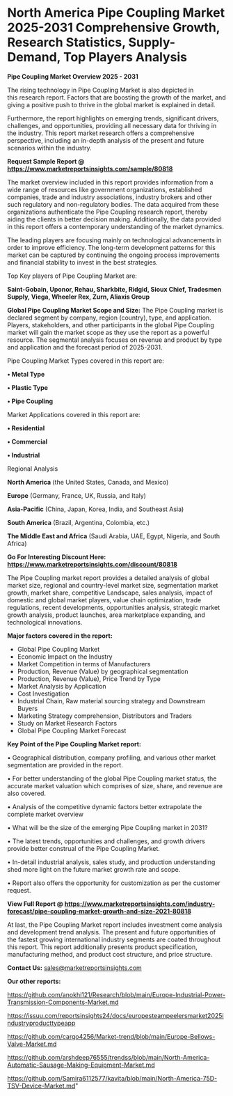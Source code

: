# North America Pipe Coupling Market 2025-2031 Comprehensive Growth, Research Statistics, Supply-Demand,  Top Players Analysis

<Strong> Pipe Coupling Market Overview 2025 - 2031</strong>

The rising technology in Pipe Coupling Market is also depicted in this research report. Factors that are boosting the growth of the market, and giving a positive push to thrive in the global market is explained in detail.

Furthermore, the report highlights on emerging trends, significant drivers, challenges, and opportunities, providing all necessary data for thriving in the industry. This report market research offers a comprehensive perspective, including an in-depth analysis of the present and future scenarios within the industry.

<strong>Request Sample Report @ <a href=https://www.marketreportsinsights.com/sample/80818>https://www.marketreportsinsights.com/sample/80818</a></strong>

The market overview included in this report provides information from a wide range of resources like government organizations, established companies, trade and industry associations, industry brokers and other such regulatory and non-regulatory bodies. The data acquired from these organizations authenticate the Pipe Coupling research report, thereby aiding the clients in better decision making. Additionally, the data provided in this report offers a contemporary understanding of the market dynamics.

The leading players are focusing mainly on technological advancements in order to improve efficiency. The long-term development patterns for this market can be captured by continuing the ongoing process improvements and financial stability to invest in the best strategies.

Top Key players of Pipe Coupling Market are:

<strong>Saint-Gobain, Uponor, Rehau, Sharkbite, Ridgid, Sioux Chief, Tradesmen Supply, Viega, Wheeler Rex, Zurn, Aliaxis Group</strong>

<strong><b>Global Pipe Coupling Market Scope and Size:</b></strong>
The Pipe Coupling market is declared segment by company, region (country), type, and application. Players, stakeholders, and other participants in the global Pipe Coupling market will gain the market scope as they use the report as a powerful resource. The segmental analysis focuses on revenue and product by type and application and the forecast period of 2025-2031.

Pipe Coupling Market Types covered in this report are:

<strong>• Metal Type

• Plastic Type

• Pipe Coupling</strong>

Market Applications covered in this report are:

<strong>• Residential

• Commercial

• Industrial</strong> 

Regional Analysis

<strong>North America</strong> (the United States, Canada, and Mexico)

<strong>Europe</strong> (Germany, France, UK, Russia, and Italy)

<strong>Asia-Pacific</strong> (China, Japan, Korea, India, and Southeast Asia)

<strong>South America</strong> (Brazil, Argentina, Colombia, etc.)

<strong>The Middle East and Africa</strong> (Saudi Arabia, UAE, Egypt, Nigeria, and South Africa)

<strong>Go For Interesting Discount Here: <a href=https://www.marketreportsinsights.com/discount/80818>https://www.marketreportsinsights.com/discount/80818</a></strong>

The Pipe Coupling market report provides a detailed analysis of global market size, regional and country-level market size, segmentation market growth, market share, competitive Landscape, sales analysis, impact of domestic and global market players, value chain optimization, trade regulations, recent developments, opportunities analysis, strategic market growth analysis, product launches, area marketplace expanding, and technological innovations.

<strong><b>Major factors covered in the report:</b></strong>
<ul>
  <li>Global Pipe Coupling Market </li>
  <li>Economic Impact on the Industry</li>
  <li>Market Competition in terms of Manufacturers</li>
  <li>Production, Revenue (Value) by geographical segmentation</li>
  <li>Production, Revenue (Value), Price Trend by Type</li>
  <li>Market Analysis by Application</li>
  <li>Cost Investigation</li>
  <li>Industrial Chain, Raw material sourcing strategy and Downstream Buyers</li>
  <li>Marketing Strategy comprehension, Distributors and Traders</li>
  <li>Study on Market Research Factors</li>
  <li>Global Pipe Coupling Market Forecast</li>
</ul>

<strong><b>Key Point of the Pipe Coupling Market report:</b></strong>

• Geographical distribution, company profiling, and various other market segmentation are provided in the report.

• For better understanding of the global Pipe Coupling market status, the accurate market valuation which comprises of size, share, and revenue are also covered.

• Analysis of the competitive dynamic factors better extrapolate the complete market overview

• What will be the size of the emerging Pipe Coupling market in 2031?

• The latest trends, opportunities and challenges, and growth drivers provide better construal of the Pipe Coupling Market.

• In-detail industrial analysis, sales study, and production understanding shed more light on the future market growth rate and scope.

• Report also offers the opportunity for customization as per the customer request.

<strong><b>View Full Report @ <a href=https://www.marketreportsinsights.com/industry-forecast/pipe-coupling-market-growth-and-size-2021-80818>https://www.marketreportsinsights.com/industry-forecast/pipe-coupling-market-growth-and-size-2021-80818</a></b></strong>


At last, the Pipe Coupling Market report includes investment come analysis and development trend analysis. The present and future opportunities of the fastest growing international industry segments are coated throughout this report. This report additionally presents product specification, manufacturing method, and product cost structure, and price structure.

<strong>Contact Us:</strong>
sales@marketreportsinsights.com

<strong>Our other reports:</strong>

<a href=https://github.com/anokhi121/Research/blob/main/Europe-Industrial-Power-Transmission-Components-Market.md>https://github.com/anokhi121/Research/blob/main/Europe-Industrial-Power-Transmission-Components-Market.md</a>

<a href=https://issuu.com/reportsinsights24/docs/europesteampeelersmarket2025industryproducttypeapp>https://issuu.com/reportsinsights24/docs/europesteampeelersmarket2025industryproducttypeapp</a>

<a href=https://github.com/cargo4256/Market-trend/blob/main/Europe-Bellows-Valve-Market.md>https://github.com/cargo4256/Market-trend/blob/main/Europe-Bellows-Valve-Market.md</a>

<a href=https://github.com/arshdeep76555/trendss/blob/main/North-America-Automatic-Sausage-Making-Equipment-Market.md>https://github.com/arshdeep76555/trendss/blob/main/North-America-Automatic-Sausage-Making-Equipment-Market.md</a>

<a href=https://github.com/Samira6112577/kavita/blob/main/North-America-75D-TSV-Device-Market.md>https://github.com/Samira6112577/kavita/blob/main/North-America-75D-TSV-Device-Market.md</a>"
